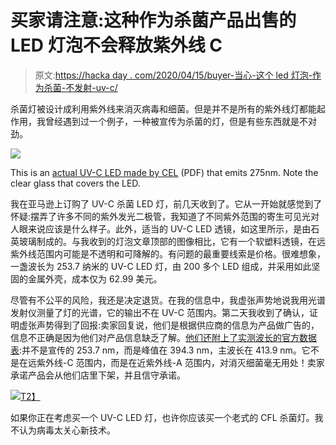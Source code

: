 # 买家请注意:这种作为杀菌产品出售的 LED 灯泡不会释放紫外线 C

> 原文:[https://hacka day . com/2020/04/15/buyer-当心-这个 led 灯泡-作为杀菌-不发射-uv-c/](https://hackaday.com/2020/04/15/buyer-beware-this-led-bulb-sold-as-germicidal-doesnt-emit-uv-c/)

杀菌灯被设计成利用紫外线来消灭病毒和细菌。但是并不是所有的紫外线灯都能起作用，我曾经遇到过一个例子，一种被宣传为杀菌的灯，但是有些东西就是不对劲。

![](../Images/f5895352f7a9480a4daaf0178248e0f5.png)

This is an [actual UV-C LED made by CEL](http://www.cel.com/pdf/press/cel_uvc-leds_03262019.pdf) (PDF) that emits 275nm. Note the clear glass that covers the LED.

我在亚马逊上订购了 UV-C 杀菌 LED 灯，前几天收到了。它从一开始就感觉到了怀疑:摆弄了许多不同的紫外发光二极管，我知道了不同紫外范围的寄生可见光对人眼来说应该是什么样子。此外，适当的 UV-C LED 透镜，如这里所示，是由石英玻璃制成的。与我收到的灯泡文章顶部的图像相比，它有一个软塑料透镜，在远紫外线范围内可能是不透明和可降解的。有问题的最重要线索是价格。很难想象，一盏波长为 253.7 纳米的 UV-C LED 灯，由 200 多个 LED 组成，并采用如此坚固的金属外壳，成本仅为 62.99 美元。

尽管有不公平的风险，我还是决定退货。在我的信息中，我虚张声势地说我用光谱发射仪测量了灯的光谱，它的输出不在 UV-C 范围内。第二天我收到了确认，证明虚张声势得到了回报:卖家回复说，他们是根据供应商的信息为产品做广告的，信息不正确是因为他们对产品信息缺乏了解。[他们还附上了实测波长的官方数据表](https://hackaday.com/wp-content/uploads/2020/04/390NM-UV.pdf):并不是宣传的 253.7 nm，而是峰值在 394.3 nm，主波长在 413.9 nm。它不是在远紫外线-C 范围内，而是在近紫外线-A 范围内，对消灭细菌毫无用处！卖家承诺产品会从他们店里下架，并且信守承诺。

[![](../Images/cb7e9695991087ba8b36efbbd7be77d0.png)T2】](https://hackaday.com/wp-content/uploads/2020/04/actual-spectrum-specifications-of-this-lamp-tell-a-different-story.jpg)

如果你正在考虑买一个 UV-C LED 灯，也许你应该买一个老式的 CFL 杀菌灯。我不认为病毒太关心新技术。